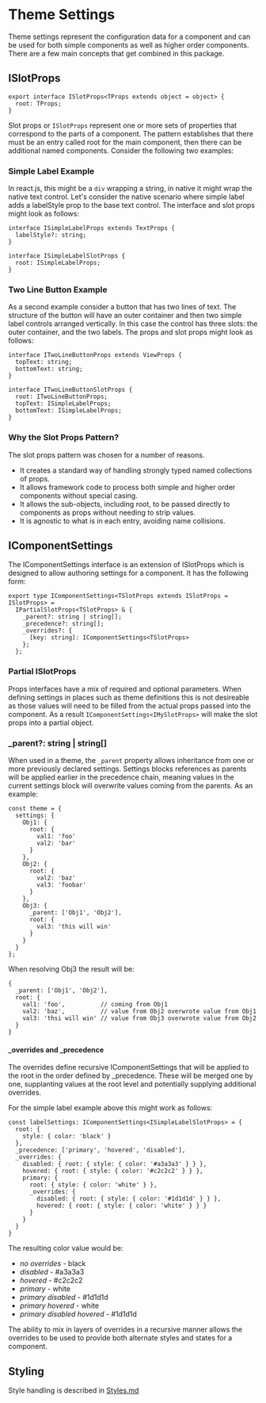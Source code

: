# Theme Settings

Theme settings represent the configuration data for a component and can be used for both simple components as well as higher order components. There are a few main concepts that get combined in this package.

## ISlotProps

    export interface ISlotProps<TProps extends object = object> {
      root: TProps;
    }

Slot props or `ISlotProps` represent one or more sets of properties that correspond to the parts of a component. The pattern establishes that there must be an entry called root for the main component, then there can be additional named components. Consider the following two examples:

### Simple Label Example

In react.js, this might be a `div` wrapping a string, in native it might wrap the native text control. Let's consider the native scenario where simple label adds a labelStyle prop to the base text control. The interface and slot props might look as follows:

    interface ISimpleLabelProps extends TextProps {
      labelStyle?: string;
    }

    interface ISimpleLabelSlotProps {
      root: ISimpleLabelProps;
    }

### Two Line Button Example

As a second example consider a button that has two lines of text. The structure of the button will have an outer container and then two simple label controls arranged vertically. In this case the control has three slots: the outer container, and the two labels. The props and slot props might look as follows:

    interface ITwoLineButtonProps extends ViewProps {
      topText: string;
      bottomText: string;
    }

    interface ITwoLineButtonSlotProps {
      root: ITwoLineButtonProps;
      topText: ISimpleLabelProps;
      bottomText: ISimpleLabelProps;
    }

### Why the Slot Props Pattern?

The slot props pattern was chosen for a number of reasons.

- It creates a standard way of handling strongly typed named collections of props.
- It allows framework code to process both simple and higher order components without special casing.
- It allows the sub-objects, including root, to be passed directly to components as props without needing to strip values.
- It is agnostic to what is in each entry, avoiding name collisions.

## IComponentSettings

The IComponentSettings interface is an extension of ISlotProps which is designed to allow authoring settings for a component. It has the following form:

    export type IComponentSettings<TSlotProps extends ISlotProps = ISlotProps> =
      IPartialSlotProps<TSlotProps> & {
        _parent?: string | string[];
        _precedence?: string[];
        _overrides?: {
          [key: string]: IComponentSettings<TSlotProps>
        };
      };

### Partial ISlotProps

Props interfaces have a mix of required and optional parameters. When defining settings in places such as theme definitions this is not desireable as those values will need to be filled from the actual props passed into the component. As a result `IComponentSettings<IMySlotProps>` will make the slot props into a partial object.

### \_parent?: string | string[]

When used in a theme, the `_parent` property allows inheritance from one or more previously declared settings. Settings blocks references as parents will be applied earlier in the precedence chain, meaning values in the current settings block will overwrite values coming from the parents. As an example:

    const theme = {
      settings: {
        Obj1: {
          root: {
            val1: 'foo'
            val2: 'bar'
          }
        },
        Obj2: {
          root: {
            val2: 'baz'
            val3: 'foobar'
          }
        },
        Obj3: {
          _parent: ['Obj1', 'Obj2'],
          root: {
            val3: 'this will win'
          }
        }
      }
    };

When resolving Obj3 the result will be:

    {
      _parent: ['Obj1', 'Obj2'],
      root: {
        val1: 'foo',          // coming from Obj1
        val2: 'baz',          // value from Obj2 overwrote value from Obj1
        val3: 'thsi will win' // value from Obj3 overwrote value from Obj2
      }
    }

#### \_overrides and \_precedence

The overrides define recursive IComponentSettings that will be applied to the root in the order defined by \_precedence. These will be merged one by one, supplanting values at the root level and potentially supplying additional overrides.

For the simple label example above this might work as follows:

    const labelSettings: IComponentSettings<ISimpleLabelSlotProps> = {
      root: {
        style: { color: 'black' }
      },
      _precedence: ['primary', 'hovered', 'disabled'],
      _overrides: {
        disabled: { root: { style: { color: '#a3a3a3' } } },
        hovered: { root: { style: { color: '#c2c2c2' } } },
        primary: {
          root: { style: { color: 'white' } },
          _overrides: {
            disabled: { root: { style: { color: '#1d1d1d' } } },
            hovered: { root: { style: { color: 'white' } } }
          }
        }
      }
    }

The resulting color value would be:

- _no overrides_ - black
- _disabled_ - #a3a3a3
- _hovered_ - #c2c2c2
- _primary_ - white
- _primary disabled_ - #1d1d1d
- _primary hovered_ - white
- _primary disabled hovered_ - #1d1d1d

The ability to mix in layers of overrides in a recursive manner allows the overrides to be used to provide both alternate styles and states for a component.

## Styling

Style handling is described in [Styles.md](./Styles.md)
